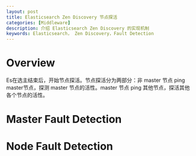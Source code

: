 ```yaml
---
layout: post
title: Elasticsearch Zen Discovery 节点探活
categories: [Middleware]
description: 介绍 Elasticsearch Zen Discovery 的实现机制
keywords: Elasticsearch， Zen Discovery，Fault Detection
---
```


# Overview

Es在选主结束后，开始节点探活。节点探活分为两部分：非 master 节点 ping master节点，探测 master 节点的活性。master 节点 ping 其他节点，探活其他各个节点的活性。

# Master Fault Detection


# Node Fault Detection

